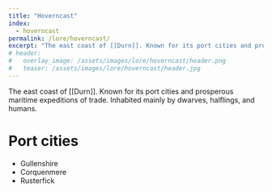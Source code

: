 ```yaml
---
title: "Hoverncast"
index:
  - hoverncast
permalink: /lore/hoverncast/
excerpt: "The east coast of [[Durn]]. Known for its port cities and prosperous maritime expeditions of trade. Inhabited mainly by dwarves, halflings, and humans."
# header:
#   overlay_image: /assets/images/lore/hoverncast/header.png
#   teaser: /assets/images/lore/hoverncast/header.jpg
---
```

The east coast of [[Durn]]. Known for its port cities and prosperous maritime expeditions of trade. Inhabited mainly by dwarves, halflings, and humans.

# Port cities 

- Gullenshire 
- Corquenmere
- Rusterfick